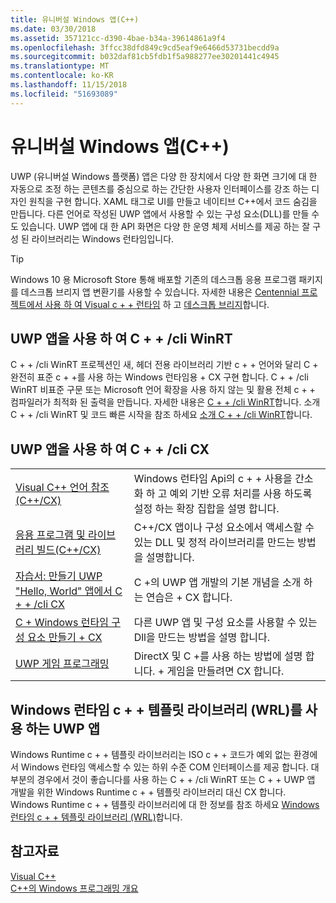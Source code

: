 ```yaml
---
title: 유니버설 Windows 앱(C++)
ms.date: 03/30/2018
ms.assetid: 357121cc-d390-4bae-b34a-39614861a9f4
ms.openlocfilehash: 3ffcc38dfd849c9cd5eaf9e6466d53731becdd9a
ms.sourcegitcommit: b032daf81cb5fdb1f5a988277ee30201441c4945
ms.translationtype: MT
ms.contentlocale: ko-KR
ms.lasthandoff: 11/15/2018
ms.locfileid: "51693089"
---
```

# <a name="universal-windows-apps-c"></a>유니버설 Windows 앱(C++)

UWP (유니버설 Windows 플랫폼) 앱은 다양 한 장치에서 다양 한 화면 크기에 대 한 자동으로 조정 하는 콘텐츠를 중심으로 하는 간단한 사용자 인터페이스를 강조 하는 디자인 원칙을 구현 합니다. XAML 태그로 UI를 만들고 네이티브 C++에서 코드 숨김을 만듭니다. 다른 언어로 작성된 UWP 앱에서 사용할 수 있는 구성 요소(DLL)를 만들 수도 있습니다. UWP 앱에 대 한 API 화면은 다양 한 운영 체제 서비스를 제공 하는 잘 구성 된 라이브러리는 Windows 런타임입니다.

> [!TIP]
> Windows 10 용 Microsoft Store 통해 배포할 기존의 데스크톱 응용 프로그램 패키지를 데스크톱 브리지 앱 변환기를 사용할 수 있습니다. 자세한 내용은 [Centennial 프로젝트에서 사용 하 여 Visual c + + 런타임](https://blogs.msdn.microsoft.com/vcblog/2016/07/07/using-visual-c-runtime-in-centennial-project) 하 고 [데스크톱 브리지](/windows/uwp/porting/desktop-to-uwp-root)합니다.

## <a name="uwp-apps-that-use-cwinrt"></a>UWP 앱을 사용 하 여 C + + /cli WinRT

C + + /cli WinRT 프로젝션인 새, 헤더 전용 라이브러리 기반 c + + 언어와 달리 C + 완전히 표준 c + +를 사용 하는 Windows 런타임용 + CX 구현 합니다. C + + /cli WinRT 비표준 구문 또는 Microsoft 언어 확장을 사용 하지 않는 및 활용 전체 c + + 컴파일러가 최적화 된 출력을 만듭니다. 자세한 내용은 [C + + /cli WinRT](/windows/uwp/cpp-and-winrt-apis)합니다. 소개 C + + /cli WinRT 및 코드 빠른 시작을 참조 하세요 [소개 C + + /cli WinRT](/windows/uwp/cpp-and-winrt-apis/intro-to-using-cpp-with-winrt)합니다.

## <a name="uwp-apps-that-use-ccx"></a>UWP 앱을 사용 하 여 C + + /cli CX

|||
|-|-|
|[Visual C++ 언어 참조(C++/CX)](../cppcx/visual-c-language-reference-c-cx.md)|Windows 런타임 Api의 c + + 사용을 간소화 하 고 예외 기반 오류 처리를 사용 하도록 설정 하는 확장 집합을 설명 합니다.|
|[응용 프로그램 및 라이브러리 빌드(C++/CX)](../cppcx/building-apps-and-libraries-c-cx.md)|C++/CX 앱이나 구성 요소에서 액세스할 수 있는 DLL 및 정적 라이브러리를 만드는 방법을 설명합니다.|
|[자습서: 만들기 UWP "Hello, World" 앱에서 C + + /cli CX](/windows/uwp/get-started/create-a-basic-windows-10-app-in-cpp)|C +의 UWP 앱 개발의 기본 개념을 소개 하는 연습은 + CX 합니다. |
|[C + Windows 런타임 구성 요소 만들기 + CX](/windows/uwp/winrt-components/creating-windows-runtime-components-in-cpp)|다른 UWP 앱 및 구성 요소를 사용할 수 있는 Dll을 만드는 방법을 설명 합니다.|
|[UWP 게임 프로그래밍](/windows/uwp/gaming/)|DirectX 및 C +를 사용 하는 방법에 설명 합니다. + 게임을 만들려면 CX 합니다.|

## <a name="uwp-apps-that-use-the-windows-runtime-c-template-library-wrl"></a>Windows 런타임 c + + 템플릿 라이브러리 (WRL)를 사용 하는 UWP 앱

Windows Runtime c + + 템플릿 라이브러리는 ISO c + + 코드가 예외 없는 환경에서 Windows 런타임 액세스할 수 있는 하위 수준 COM 인터페이스를 제공 합니다. 대부분의 경우에서 것이 좋습니다를 사용 하는 C + + /cli WinRT 또는 C + + UWP 앱 개발을 위한 Windows Runtime c + + 템플릿 라이브러리 대신 CX 합니다. Windows Runtime c + + 템플릿 라이브러리에 대 한 정보를 참조 하세요 [Windows 런타임 c + + 템플릿 라이브러리 (WRL)](windows-runtime-cpp-template-library-wrl.md)합니다.

## <a name="see-also"></a>참고자료

[Visual C++](../visual-cpp-in-visual-studio.md)<br/>
[C++의 Windows 프로그래밍 개요](overview-of-windows-programming-in-cpp.md)<br/>
